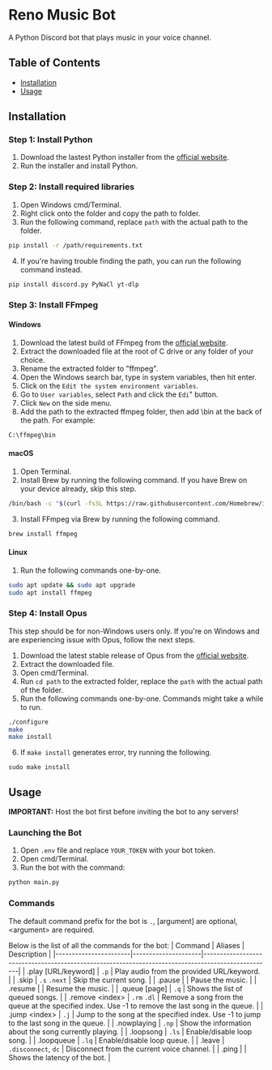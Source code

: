 # Reno Music Bot
A Python Discord bot that plays music in your voice channel.

## Table of Contents
- [Installation](#installation)
- [Usage](#usage)
  
## Installation
### Step 1: Install Python
  1. Download the lastest Python installer from the [official website](https://www.python.org/downloads/).
  2. Run the installer and install Python.

### Step 2: Install required libraries
  1. Open Windows cmd/Terminal.
  2. Right click onto the folder and copy the path to folder.
  3. Run the following command, replace `path` with the actual path to the folder.
```bash
pip install -r /path/requirements.txt
```
  4. If you're having trouble finding the path, you can run the following command instead.
 ```bash
pip install discord.py PyNaCl yt-dlp
```

### Step 3: Install FFmpeg
#### Windows
  1. Download the latest build of FFmpeg from the [official website](https://ffmpeg.org/download.html).
  2. Extract the downloaded file at the root of C drive or any folder of your choice.
  3. Rename the extracted folder to "ffmpeg".
  4. Open the Windows search bar, type in system variables, then hit enter.
  5. Click on the `Edit the system environment variables`.
  6. Go to `User variables`, select `Path` and click the `Edi`" button.
  7. Click `New` on the side menu.
  8. Add the path to the extracted ffmpeg folder, then add \bin at the back of the path. For example:
```bash
C:\ffmpeg\bin
```

#### macOS
  1. Open Terminal.
  2. Install Brew by running the following command. If you have Brew on your device already, skip this step.
```bash
/bin/bash -c "$(curl -fsSL https://raw.githubusercontent.com/Homebrew/install/HEAD/install.sh)"
```
  3. Install FFmpeg via Brew by running the following command.
```bash
brew install ffmpeg
```

#### Linux
  1. Run the following commands one-by-one.
```bash
sudo apt update && sudo apt upgrade
sudo apt install ffmpeg
```

### Step 4: Install Opus
  This step should be for non-Windows users only. If you're on Windows and are experiencing issue with Opus, follow the next steps.
  1. Download the latest stable release of Opus from the [official website](https://opus-codec.org/downloads/).
  2. Extract the downloaded file.
  3. Open cmd/Terminal.
  4. Run `cd path` to the extracted folder, replace the `path` with the actual path of the folder.
  5. Run the following commands one-by-one. Commands might take a while to run.
```bash
./configure
make
make install
```
  6. If `make install` generates error, try running the following.
```
sudo make install
```

## Usage
**IMPORTANT:** Host the bot first before inviting the bot to any servers!
### Launching the Bot
  1. Open `.env` file and replace `YOUR_TOKEN` with your bot token.
  2. Open cmd/Terminal.
  3. Run the bot with the command:
```bash
python main.py
```

### Commands
The default command prefix for the bot is `.`, [argument] are optional, &lt;argument&gt; are required.

Below is the list of all the commands for the bot:
| Command               | Aliases             | Description                                                                                       |
|-----------------------|---------------------|---------------------------------------------------------------------------------------------------|
| .play [URL/keyword]   | `.p`                | Play audio from the provided URL/keyword.                                                         |
| .skip                 | `.s` `.next`        | Skip the current song.                                                                            |
| .pause                |                     | Pause the music.                                                                                  |
| .resume               |                     | Resume the music.                                                                                 |
| .queue [page]         | `.q`                | Shows the list of queued songs.                                                                   |
| .remove &lt;index&gt; | `.rm` `.dl`         | Remove a song from the queue at the specified index. Use -1 to remove the last song in the queue. |
| .jump &lt;index&gt;   | `.j`                | Jump to the song at the specified index. Use -1 to jump to the last song in the queue.            |
| .nowplaying           | `.np`               | Show the information about the song currently playing.                                            |
| .loopsong             | `.ls`               | Enable/disable loop song.                                                                         |
| .loopqueue            | `.lq`               | Enable/disable loop queue.                                                                        |
| .leave                | `.disconnect`, `dc` | Disconnect from the current voice channel.                                                        |
| .ping                 |                     | Shows the latency of the bot.                                                                     |
